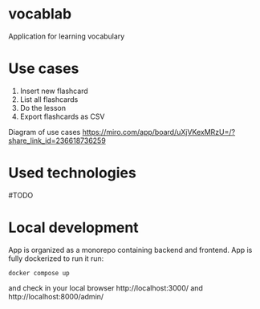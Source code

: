 # vocablab
Application for learning vocabulary 

# Use cases
1. Insert new flashcard
2. List all flashcards
3. Do the lesson
4. Export flashcards as CSV

Diagram of use cases https://miro.com/app/board/uXjVKexMRzU=/?share_link_id=236618736259

# Used technologies
#TODO

# Local development
App is organized as a monorepo containing backend and frontend. App is fully dockerized to run it run:
```
docker compose up
```
and check in your local browser http://localhost:3000/ and http://localhost:8000/admin/